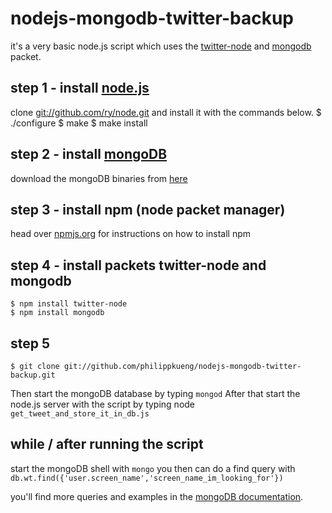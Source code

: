 # nodejs-mongodb-twitter-backup

it's a very basic node.js script which uses the [twitter-node](https://github.com/technoweenie/twitter-node) and [mongodb](https://github.com/christkv/node-mongodb-native) packet.

## step 1 - install [node.js](http://nodejs.org)

clone [git://github.com/ry/node.git](git://github.com/ry/node.git) and install it with the commands below. 
	$ ./configure
	$ make 
	$ make install

## step 2 - install [mongoDB](http://www.mongodb.org)

download the mongoDB binaries from [here](http://www.mongodb.org/downloads)

## step 3 - install npm (node packet manager)

head over [npmjs.org](http://npmjs.org) for instructions on how to install npm

## step 4 - install packets twitter-node and mongodb

	$ npm install twitter-node
	$ npm install mongodb

## step 5

	$ git clone git://github.com/philippkueng/nodejs-mongodb-twitter-backup.git

Then start the mongoDB database by typing `mongod`
After that start the node.js server with the script by typing node `get_tweet_and_store_it_in_db.js`

## while / after running the script

start the mongoDB shell with `mongo`
you then can do a find query with `db.wt.find({'user.screen_name','screen_name_im_looking_for'})`

you'll find more queries and examples in the [mongoDB documentation](http://www.mongodb.org/display/DOCS/Home).